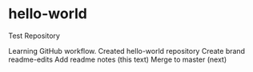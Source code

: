 # hello-world
Test Repository

Learning GitHub workflow. 
Created hello-world repository 
Create brand readme-edits
Add readme notes (this text)
Merge to master (next)
